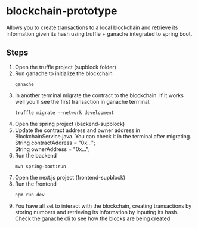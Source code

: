 # blockchain-prototype
Allows you to create transactions to a local blockchain and retrieve its information given its hash using truffle + ganache integrated to spring boot. 

## Steps 

1. Open the truffle project (supblock folder)
2. Run ganache to initialize the blockchain
     ```
     ganache
4. In another terminal migrate the contract to the blockchain. If it works well you'll see the first transaction in ganache terminal.
   ```
   truffle migrate --network development
6. Open the spring project (backend-supblock)
7. Update the contract address and owner address in BlockchainService.java. You can check it in the terminal after migrating.<br>
   String contractAddress = "0x...";
   <br>
   String ownerAddress = "0x...";
9. Run the backend
   ```
   mvn spring-boot:run
10. Open the next.js project (frontend-supblock)
11. Run the frontend
    ```
    npm run dev
12. You have all set to interact with the blockchain, creating transactions by storing numbers and retrieving its information by inputing its hash. Check the ganache cli to see how the blocks are being created
   
